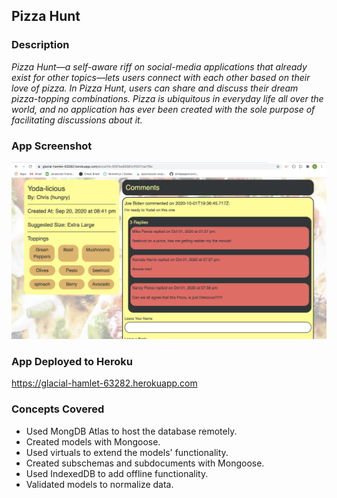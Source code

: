 ## Pizza Hunt

### Description

*Pizza Hunt—a self-aware riff on social-media applications that already exist for other topics—lets users connect with each other based on their love of pizza. In Pizza Hunt, users can share and discuss their dream pizza-topping combinations. Pizza is ubiquitous in everyday life all over the world, and no application has ever been created with the sole purpose of facilitating discussions about it.*

### App Screenshot
![](public/assets/images/pizza-hunt.png)

### App Deployed to Heroku

https://glacial-hamlet-63282.herokuapp.com

### Concepts Covered

- Used MongDB Atlas to host the database remotely.
- Created models with Mongoose.
- Used virtuals to extend the models' functionality.
- Created subschemas and subdocuments with Mongoose.
- Used IndexedDB to add offline functionality.
- Validated models to normalize data.
